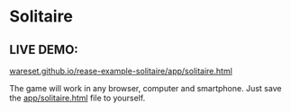 # Solitaire

## LIVE DEMO:
[wareset.github.io/rease-example-solitaire/app/solitaire.html](https://wareset.github.io/rease-example-solitaire/app/solitaire.html)

The game will work in any browser, computer and smartphone. Just save the [app/solitaire.html](https://github.com/wareset/rease-example-solitaire/blob/main/app/solitaire.html) file to yourself.
